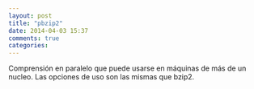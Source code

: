 ```yaml
---
layout: post
title: "pbzip2"
date: 2014-04-03 15:37
comments: true
categories: 
---
```

Comprensión en paralelo que puede usarse en máquinas de más de un nucleo. Las opciones de uso son las mismas que bzip2.

